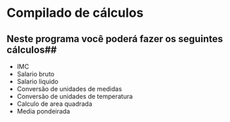 # Compilado de cálculos #
## Neste programa você poderá fazer os seguintes cálculos##

* IMC
* Salario bruto
* Salario liquido
* Conversão de unidades de medidas
* Conversão de unidades de temperatura
* Calculo de area quadrada
* Media pondeirada
